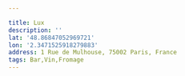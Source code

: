 ```yaml
---

title: Lux
description: ''
lat: '48.86847052969721'
lon: '2.3471525918279883'
address: 1 Rue de Mulhouse, 75002 Paris, France
tags: Bar,Vin,Fromage
---
```

